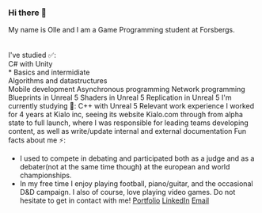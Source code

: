### Hi there 👋
My name is Olle and I am a Game Programming student at Forsbergs.\
\
\
I've studied ✅:\
C# with Unity\
    * Basics and intermidiate\
Algorithms and datastructures\
Mobile development
Asynchronous programming
Network programming
Blueprints in Unreal 5
Shaders in Unreal 5
Replication in Unreal 5
I'm currently studying 📘:
C++ with Unreal 5
Relevant work experience
I worked for 4 years at Kialo inc, seeing its website Kialo.com through from alpha state to full launch, where I was responsible for leading teams developing content, as well as write/update internal and external documentation
Fun facts about me ⚡:
- I used to compete in debating and participated both as a judge and as a debater(not at the same time though) at the european and world championships.
- In my free time I enjoy playing football, piano/guitar, and the occasional D&D campaign. I also of course, love playing video games.
Do not hesitate to get in contact with me!
<a href="https://ollereberg.wixsite.com/ollereberg/" target="_blank">Portfolio</a>
<a href="https://www.linkedin.com/in/olle-reberg/" target="_blank">LinkedIn</a>
<a href="ollereberg@hotmail.com/" target="_blank">Email</a>
<!--
**OlleReberg/OlleReberg** is a ✨ _special_ ✨ repository because its `README.md` (this file) appears on your GitHub profile.
-->
